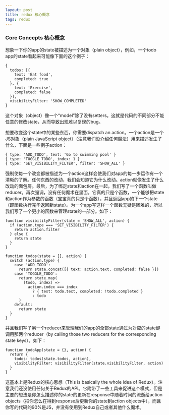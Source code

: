 ```yaml
---
layout: post
title: redux 核心概念
tags: redux
---
```



### Core Concepts 核心概念
想象一下你的app的state被描述为一个对象（plain object），例如，一个todo app的state看起来可能像下面的这个例子：

```
{
  todos: [{
    text: 'Eat food',
    completed: true
  }, {
    text: 'Exercise',
    completed: false
  }],
  visibilityFilter: 'SHOW_COMPLETED'
}
```

这个对象（object）像一个“model”除了没有setters。这就是代码的不同部分不能任意的修改state，从而导致出现难以复现的bug。

想要改变这个state中的某些东西，你需要dispatch an action。一个action是一个JS对象（plain JavaScript object）（注意我们没介绍任何魔法）用来描述发生了什么，下面是一些例子action：

```
{ type: 'ADD_TODO', text: 'Go to swimming pool' }
{ type: 'TOGGLE_TODO', index: 1 }
{ type: 'SET_VISIBILITY_FILTER', filter: 'SHOW_ALL' }
```

强制使每一个改变都被描述为一个action这样会使我们对app的每一步运作有一个清晰的了解。任何东西的改动，我们会知道它为什么改动。action就像发生了什么改动的面包屑。最后，为了绑定state和action在一起，我们写了一个函数叫做reducer。再次强调，没有任何魔术在里面，它真的只是个函数，一个能够把state和action作为参数的函数（宝宝真的只是个函数），并且返回app的下一个state（即函数执行完毕返回新state）。为一个app写这样一个函数无疑是困难的，所以我们写了一个更小的函数来管理state的一部分。如下：

```
function visibilityFilter(state = 'SHOW_ALL', action) {
  if (action.type === 'SET_VISIBILITY_FILTER') {
    return action.filter
  } else {
    return state
  }
}

function todos(state = [], action) {
  switch (action.type) {
    case 'ADD_TODO':
      return state.concat([{ text: action.text, completed: false }])
    case 'TOGGLE_TODO':
      return state.map(
        (todo, index) =>
          action.index === index
            ? { text: todo.text, completed: !todo.completed }
            : todo
      )
    default:
      return state
  }
}
```

并且我们写了另一个reducer来管理我们的app的全部state通过为对应的state键调用那两个reducer（by calling those two reducers for the corresponding state keys）。如下：

```
function todoApp(state = {}, action) {
  return {
    todos: todos(state.todos, action),
    visibilityFilter: visibilityFilter(state.visibilityFilter, action)
  }
}
```

这基本上是Redux的核心思想（This is basically the whole idea of Redux）。注意我们还没使用任何关于Redux的API。它附带了一些工具来促进这个模式，但是主要的想法是你怎么描述你的state的更新在response中随着时间的流逝给action objects（把你怎么在得到response后更新你的state到action objects中），而且你写的代码的90%是JS，并没有使用到Redux自己或者其他什么魔术。
